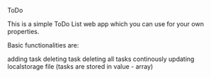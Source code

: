 ToDo


This is a simple ToDo List web app which you can use for your own properties.

Basic functionalities are:

adding task
deleting task
deleting all tasks
continously updating localstorage file (tasks are stored in value - array)